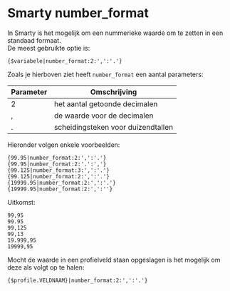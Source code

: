 # Smarty number_format
In Smarty is het mogelijk om een nummerieke waarde om te zetten in een standaad formaat.  
De meest gebruikte optie is:
```
{$variabele|number_format:2:',':'.'}
```
Zoals je hierboven ziet heeft `number_format` een aantal parameters:

| Parameter                                                         | Omschrijving                                                         |
|-----------------------------------------------------------------------|------------------------------------------------------------------------------|
| 2                        | het aantal getoonde decimalen                                              |
| ,                        | de waarde voor de decimalen                                              |
| .                       | scheidingsteken voor duizendtallen                                               |

Hieronder volgen enkele voorbeelden:
```
{99.95|number_format:2:',':'.'}
{99.95|number_format:2:'.':','}
{99.125|number_format:3:',':'.'}
{99.125|number_format:2:',':'.'}
{19999.95|number_format:2:',':'.'}
{19999.95|number_format:2:',':''}
``` 
Uitkomst:
``` 
99,95
99.95
99,125
99,13
19.999,95
19999,95
```

Mocht de waarde in een profielveld staan opgeslagen is het mogelijk om deze als volgt op te halen:
```
{$profile.VELDNAAM}|number_format:2:',':'.'}
```
